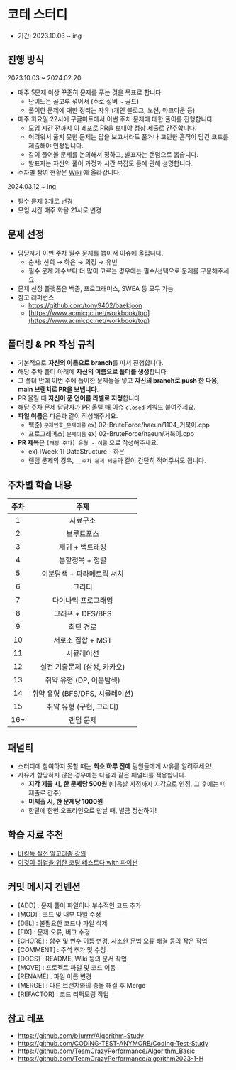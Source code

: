 # 코테 스터디

- 기간: 2023.10.03 ~ ing 

## 진행 방식

2023.10.03 ~ 2024.02.20 

- 매주 5문제 이상 꾸준히 문제를 푸는 것을 목표로 합니다.
  - 난이도는 골고루 섞어서 (주로 실버 ~ 골드) 
  - 풀이한 문제에 대한 정리는 자유 (개인 블로그, 노션, 마크다운 등)
- 매주 화요일 22시에 구글미트에서 이번 주차 문제에 대한 풀이를 진행합니다.
  - 모임 시간 전까지 이 레포로 PR을 보내야 정상 제출로 간주합니다.
  - 어려워서 풀지 못한 문제는 답을 보고서라도 풀거나 고민한 흔적이 담긴 코드를 제출해야 인정됩니다. 
  - 같이 풀어볼 문제를 논의해서 정하고, 발표자는 랜덤으로 뽑습니다. 
  - 발표자는 자신의 풀이 과정과 시간 복잡도 등에 관해 설명합니다. 
- 주차별 참여 현황은 [Wiki](https://github.com/2023-Coding-Test-Study/Coding-Test-Study/wiki/%EC%A3%BC%EC%B0%A8%EB%B3%84-%EC%B0%B8%EC%97%AC-%ED%98%84%ED%99%A9) 에 올라갑니다.

2024.03.12 ~ ing 

- 필수 문제 3개로 변경
- 모임 시간 매주 화욜 21시로 변경

## 문제 선정

- 담당자가 이번 주차 필수 문제를 뽑아서 이슈에 올립니다. 
    - 순서: 선희 → 하은 → 의정 → 유빈 
    - 필수 문제 개수보다 더 많이 고르는 경우에는 필수/선택으로 문제를 구분해주세요. 
- 문제 선정 플랫폼은 백준, 프로그래머스, SWEA 등 모두 가능 
- 참고 레퍼런스
    - https://github.com/tony9402/baekjoon
    - [https://www.acmicpc.net/workbook/top](https://www.acmicpc.net/workbook/top)

## 폴더링 & PR 작성 규칙

- 기본적으로 **자신의 이름으로 branch**를 따서 진행합니다.
- 해당 주차 폴더 아래에 **자신의 이름으로 폴더를 생성**합니다.
- 그 폴더 안에 이번 주에 풀이한 문제들을 넣고 **자신의 branch로 push 한 다음, main 브랜치로 PR을 보냅니다.**
- PR 올릴 때 **자신이 푼 언어를 라벨로 지정**합니다.
- 해당 주차 문제 담당자가 PR 올릴 때 이슈 `closed` 키워드 붙여주세요. 
- **파일 이름**은 다음과 같이 작성해주세요. 
    - 백준) `문제번호_문제이름` ex) 02-BruteForce/haeun/1104_거북이.cpp
    - 프로그래머스) `문제이름`  ex) 02-BruteForce/haeun/거북이.cpp
- **PR 제목**은 `[해당 주차] 유형 - 이름` 으로 작성해주세요.
    - ex) [Week 1] DataStructure - 하은
    - 랜덤 문제의 경우, `__주차 문제 제출`과 같이 간단히 적어주셔도 됩니다.

## 주차별 학습 내용 

|주차|주제|
|:---:|:---:|
|1|자료구조|
|2|브루트포스|
|3|재귀 + 백트래킹|
|4|분할정복 + 정렬|
|5|이분탐색 + 파라메트릭 서치|
|6|그리디|
|7|다이나믹 프로그래밍|
|8|그래프 + DFS/BFS|
|9|최단 경로|
|10|서로소 집합 + MST|
|11|시뮬레이션|
|12|실전 기출문제 (삼성, 카카오)|
|13|취약 유형 (DP, 이분탐색)|
|14|취약 유형 (BFS/DFS, 시뮬레이션)|
|15|취약 유형 (구현, 그리디)|
|16~|랜덤 문제|

## 패널티

- 스터디에 참여하지 못할 때는 **최소 하루 전에** 팀원들에게 사유를 알려주세요!
- 사유가 합당하지 않은 경우에는 다음과 같은 패널티를 적용합니다.
    - **지각 제출 시, 한 문제당 500원** (다음날 자정까지 지각으로 인정, 그 후에는 미제출로 간주)
    - **미제출 시, 한 문제당 1000원**
    - 한달에 한번 오프라인으로 만날 때, 벌금 정산하기!

## 학습 자료 추천

- [바킹독 실전 알고리즘 강의](https://github.com/encrypted-def/basic-algo-lecture)
- [이것이 취업을 위한 코딩 테스트다 with 파이썬](https://www.youtube.com/playlist?list=PLVsNizTWUw7H9_of5YCB0FmsSc-K44y81)

## 커밋 메시지 컨벤션 

- [ADD] : 문제 풀이 파일이나 부수적인 코드 추가
- [MOD] : 코드 및 내부 파일 수정
- [DEL] : 불필요한 코드나 파일 삭제
- [FIX] : 문제 오류, 버그 수정 
- [CHORE] : 함수 및 변수 이름 변경, 사소한 문법 오류 해결 등의 작은 작업
- [COMMENT] : 주석 추가 및 수정 
- [DOCS] : README, Wiki 등의 문서 작업 
- [MOVE] : 프로젝트 파일 및 코드 이동
- [RENAME] : 파일 이름 변경
- [MERGE] : 다른 브랜치와의 충돌 해결 후 Merge
- [REFACTOR] : 코드 리팩토링 작업

## 참고 레포

- https://github.com/b1urrrr/Algorithm-Study
- https://github.com/CODING-TEST-ANYMORE/Coding-Test-Study
- https://github.com/TeamCrazyPerformance/Algorithm_Basic
- https://github.com/TeamCrazyPerformance/algorithm2023-1-H
